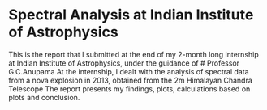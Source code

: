 # Spectral Analysis at Indian Institute of Astrophysics 
This is the report that I submitted at the end of my 2-month long internship at Indian Institute of Astrophysics, under the guidance of # Professor G.C.Anupama
At the internship, I dealt with the analysis of spectral data from a nova explosion in 2013, obtained from the 2m Himalayan Chandra Telescope
The report presents my findings, plots, calculations based on plots and conclusion.
